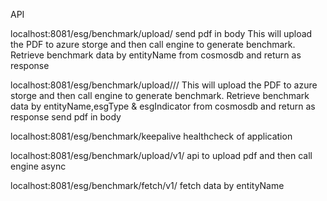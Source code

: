 API

localhost:8081/esg/benchmark/upload/<entityName>
send pdf in body
This will upload the PDF to azure storge and then call engine to generate 
benchmark.
Retrieve benchmark data by entityName from cosmosdb and return as response 

localhost:8081/esg/benchmark/upload/<entityName>/<esgType>/<esgIndicator>
This will upload the PDF to azure storge and then call engine to generate 
benchmark.
Retrieve benchmark data by entityName,esgType & esgIndicator from cosmosdb and return as response 
send pdf in body

localhost:8081/esg/benchmark/keepalive
healthcheck of application

localhost:8081/esg/benchmark/upload/v1/<entityName>
api to upload pdf and then call engine async

localhost:8081/esg/benchmark/fetch/v1/<entityName>
fetch data by entityName